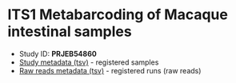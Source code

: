 # ITS1 Metabarcoding of Macaque intestinal samples

* Study ID: **PRJEB54860**
* [Study metadata (tsv)](metadata.tsv) - registered samples
* [Raw reads metadata (tsv)](reads-metadata.tsv) - registered runs (raw reads)
<!-- 
* [Control samples (FASTQ)](https://zenodo.org/record/6881353) - Zenodo record with all the run controls
-->
